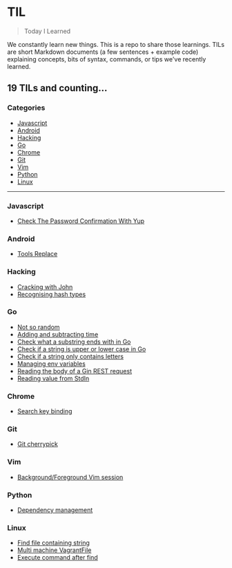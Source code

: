 # TIL

> Today I Learned

We constantly learn new things. This is a repo to share those learnings.
TILs are short Markdown documents (a few sentences + example code) explaining
concepts, bits of syntax, commands, or tips we've recently learned.

## 19 TILs and counting...

### Categories

- [Javascript](#javascript)
- [Android](#android)
- [Hacking](#hacking)
- [Go](#go)
- [Chrome](#chrome)
- [Git](#git)
- [Vim](#vim)
- [Python](#python)
- [Linux](#Linux)

---

### Javascript

- [Check The Password Confirmation With Yup](javascript/password-conifrmation-yup.md)

### Android

- [Tools Replace](android/tools-replace.md)

### Hacking

- [Cracking with John](security/cracking-hash-john.md)
- [Recognising hash types](security/recognising-hash-types.md)

### Go

- [Not so random](go/not-so-random.md)
- [Adding and subtracting time](go/adding-subtracting-time.md)
- [Check what a substring ends with in Go](go/check-substring-ends-with.md)
- [Check if a string is upper or lower case in Go](go/check-string-upper-lower-case.md)
- [Check if a string only contains letters](go/check-string-only-contains-letters.md)
- [Managing env variables](go/managing-env-vars.md)
- [Reading the body of a Gin REST request](go/reading-body-gin-request.md)
- [Reading value from StdIn](go/scanf-reading-stdin-variable.md)

### Chrome

- [Search key binding](chrome/snap-to-search-keyboard.md)

### Git

- [Git cherrypick](git/cherry-picking.md)

### Vim

- [Background/Foreground Vim session](vim/background-vim.md)

### Python

- [Dependency management](python/managing-dependencies.md)

### Linux

- [Find file containing string](linux/find-containing.md)
- [Multi machine VagrantFile](linux/mutli-server-vagrant.md)
- [Execute command after find](linux/exec-find-command.md)
